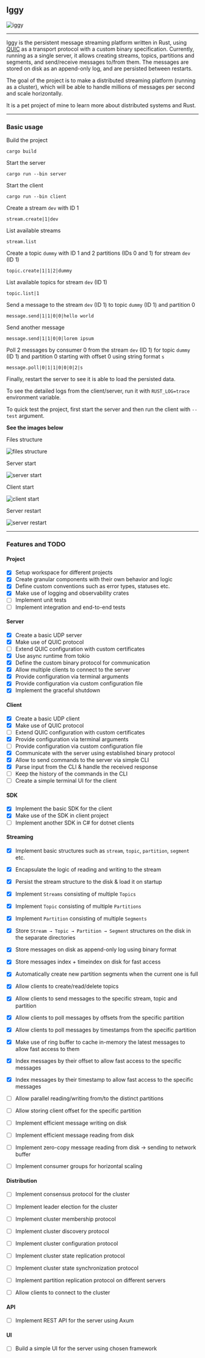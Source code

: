 ## Iggy

![iggy](assets/iggy.png)

---

Iggy is the persistent message streaming platform written in Rust, using [QUIC](https://www.chromium.org/quic/) as a transport protocol with a custom binary specification. Currently, running as a single server, it allows creating streams, topics, partitions and segments, and send/receive messages to/from them. The messages are stored on disk as an append-only log, and are persisted between restarts.

The goal of the project is to make a distributed streaming platform (running as a cluster), which will be able to handle millions of messages per second and scale horizontally.

It is a pet project of mine to learn more about distributed systems and Rust.

---

### Basic usage

Build the project

`cargo build`

Start the server

`cargo run --bin server`

Start the client

`cargo run --bin client`

Create a stream `dev` with ID 1

`stream.create|1|dev`

List available streams

`stream.list`

Create a topic `dummy` with ID 1 and 2 partitions (IDs 0 and 1) for stream `dev` (ID 1)

`topic.create|1|1|2|dummy`

List available topics for stream `dev` (ID 1)

`topic.list|1`

Send a message to the stream `dev` (ID 1) to topic `dummy` (ID 1) and partition 0

`message.send|1|1|0|0|hello world`

Send another message

`message.send|1|1|0|0|lorem ipsum`

Poll 2 messages by consumer 0 from the stream `dev` (ID 1) for topic `dummy` (ID 1) and partition 0 starting with offset 0 using string format `s`

`message.poll|0|1|1|0|0|0|2|s`

Finally, restart the server to see it is able to load the persisted data.

To see the detailed logs from the client/server, run it with `RUST_LOG=trace` environment variable.

To quick test the project, first start the server and then run the client with `--test` argument.

**See the images below**

Files structure

![files structure](assets/files_structure.png)

Server start

![server start](assets/server_start.png)

Client start

![client start](assets/client_start.png)

Server restart

![server restart](assets/server_restart.png)

---

### Features and TODO

#### Project

- [x] Setup workspace for different projects
- [x] Create granular components with their own behavior and logic
- [x] Define custom conventions such as error types, statuses etc.
- [x] Make use of logging and observability crates
- [ ] Implement unit tests
- [ ] Implement integration and end-to-end tests

#### Server

- [x] Create a basic UDP server
- [x] Make use of QUIC protocol
- [ ] Extend QUIC configuration with custom certificates
- [x] Use async runtime from tokio
- [x] Define the custom binary protocol for communication
- [x] Allow multiple clients to connect to the server
- [x] Provide configuration via terminal arguments
- [x] Provide configuration via custom configuration file
- [x] Implement the graceful shutdown

#### Client

- [x] Create a basic UDP client
- [x] Make use of QUIC protocol
- [ ] Extend QUIC configuration with custom certificates
- [x] Provide configuration via terminal arguments
- [ ] Provide configuration via custom configuration file
- [x] Communicate with the server using established binary protocol
- [x] Allow to send commands to the server via simple CLI
- [x] Parse input from the CLI & handle the received response
- [ ] Keep the history of the commands in the CLI
- [ ] Create a simple terminal UI for the client

#### SDK

- [X] Implement the basic SDK for the client
- [X] Make use of the SDK in client project
- [ ] Implement another SDK in C# for dotnet clients

#### Streaming

- [x] Implement basic structures such as `stream`, `topic`, `partition`, `segment` etc.
- [x] Encapsulate the logic of reading and writing to the stream
- [x] Persist the stream structure to the disk & load it on startup
- [x] Implement `Streams` consisting of multiple `Topics`
- [x] Implement `Topic` consisting of multiple `Partitions`
- [x] Implement `Partition` consisting of multiple `Segments`
- [x] Store `Stream → Topic → Partition → Segment` structures on the disk in the separate directories
- [x] Store messages on disk as append-only log using binary format
- [x] Store messages index + timeindex on disk for fast access
- [x] Automatically create new partition segments when the current one is full
- [x] Allow clients to create/read/delete topics
- [x] Allow clients to send messages to the specific stream, topic and partition
- [x] Allow clients to poll messages by offsets from the specific partition
- [x] Allow clients to poll messages by timestamps from the specific partition
- [x] Make use of ring buffer to cache in-memory the latest messages to allow fast access to them
- [X] Index messages by their offset to allow fast access to the specific messages
- [X] Index messages by their timestamp to allow fast access to the specific messages
- [ ] Allow parallel reading/writing from/to the distinct partitions
- [ ] Allow storing client offset for the specific partition
- [ ] Implement efficient message writing on disk
- [ ] Implement efficient message reading from disk
- [ ] Implement zero-copy message reading from disk → sending to network buffer
- [ ] Implement consumer groups for horizontal scaling


#### Distribution

- [ ] Implement consensus protocol for the cluster
- [ ] Implement leader election for the cluster
- [ ] Implement cluster membership protocol
- [ ] Implement cluster discovery protocol
- [ ] Implement cluster configuration protocol
- [ ] Implement cluster state replication protocol
- [ ] Implement cluster state synchronization protocol
- [ ] Implement partition replication protocol on different servers
- [ ] Allow clients to connect to the cluster


#### API

- [ ] Implement REST API for the server using Axum

#### UI

- [ ] Build a simple UI for the server using chosen framework